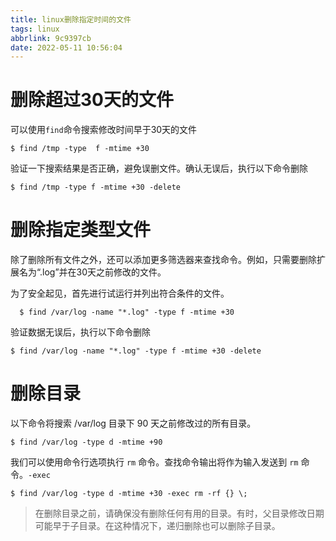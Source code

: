 ```yaml
---
title: linux删除指定时间的文件
tags: linux
abbrlink: 9c9397cb
date: 2022-05-11 10:56:04
---
```



#  删除超过30天的文件

 可以使用`find`命令搜索修改时间早于30天的文件

 ```shell
 $ find /tmp -type  f -mtime +30
 ```
验证一下搜索结果是否正确，避免误删文件。确认无误后，执行以下命令删除

```shell
$ find /tmp -type f -mtime +30 -delete 
```

# 删除指定类型文件


除了删除所有文件之外，还可以添加更多筛选器来查找命令。例如，只需要删除扩展名为“.log”并在30天之前修改的文件。

为了安全起见，首先进行试运行并列出符合条件的文件。

```shell 
  $ find /var/log -name "*.log" -type f -mtime +30 
```
 验证数据无误后，执行以下命令删除

 ```shell
 $ find /var/log -name "*.log" -type f -mtime +30 -delete 
 ```

 # 删除目录

 以下命令将搜索 /var/log 目录下 90 天之前修改过的所有目录。
 ```shell 
 $ find /var/log -type d -mtime +90 
 ```
 我们可以使用命令行选项执行 `rm` 命令。查找命令输出将作为输入发送到 `rm` 命令。`-exec`
 
 ```shell
 $ find /var/log -type d -mtime +30 -exec rm -rf {} \; 
 ```
 > 在删除目录之前，请确保没有删除任何有用的目录。有时，父目录修改日期可能早于子目录。在这种情况下，递归删除也可以删除子目录。